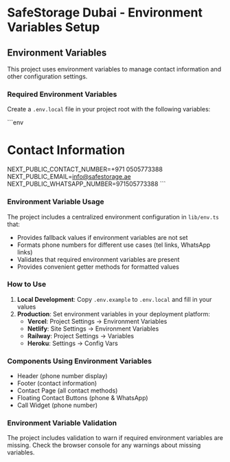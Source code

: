 # SafeStorage Dubai - Environment Variables Setup

## Environment Variables

This project uses environment variables to manage contact information and other configuration settings.

### Required Environment Variables

Create a `.env.local` file in your project root with the following variables:

\`\`\`env
# Contact Information
NEXT_PUBLIC_CONTACT_NUMBER=+971 0505773388
NEXT_PUBLIC_EMAIL=info@safestorage.ae
NEXT_PUBLIC_WHATSAPP_NUMBER=971505773388
\`\`\`

### Environment Variable Usage

The project includes a centralized environment configuration in `lib/env.ts` that:

- Provides fallback values if environment variables are not set
- Formats phone numbers for different use cases (tel links, WhatsApp links)
- Validates that required environment variables are present
- Provides convenient getter methods for formatted values

### How to Use

1. **Local Development**: Copy `.env.example` to `.env.local` and fill in your values
2. **Production**: Set environment variables in your deployment platform:
   - **Vercel**: Project Settings → Environment Variables
   - **Netlify**: Site Settings → Environment Variables
   - **Railway**: Project Settings → Variables
   - **Heroku**: Settings → Config Vars

### Components Using Environment Variables

- Header (phone number display)
- Footer (contact information)
- Contact Page (all contact methods)
- Floating Contact Buttons (phone & WhatsApp)
- Call Widget (phone number)

### Environment Variable Validation

The project includes validation to warn if required environment variables are missing. Check the browser console for any warnings about missing variables.
